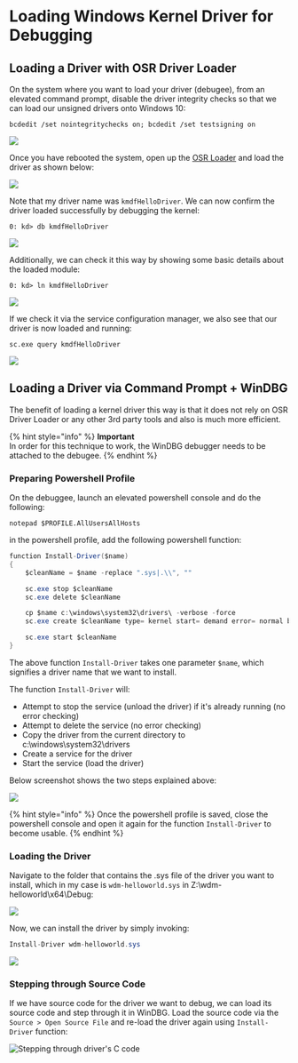 # Loading Windows Kernel Driver for Debugging

## Loading a Driver with OSR Driver Loader

On the system where you want to load your driver \(debugee\), from an elevated command prompt, disable the driver integrity checks so that we can load our unsigned drivers onto Windows 10:

```text
bcdedit /set nointegritychecks on; bcdedit /set testsigning on
```

![](../../.gitbook/assets/image%20%28209%29.png)

Once you have rebooted the system, open up the [OSR Loader](https://www.osronline.com/article.cfm%5Earticle=157.htm) and load the driver as shown below:

![](../../.gitbook/assets/loadkerneldriver.gif)

Note that my driver name was `kmdfHelloDriver`. We can now confirm the driver loaded successfully by debugging the kernel:

```text
0: kd> db kmdfHelloDriver
```

![](../../.gitbook/assets/confirmdriverloaded.gif)

Additionally, we can check it this way by showing some basic details about the loaded module:

```text
0: kd> ln kmdfHelloDriver
```

![](../../.gitbook/assets/image%20%2882%29.png)

If we check it via the service configuration manager, we also see that our driver is now loaded and running:

```text
sc.exe query kmdfHelloDriver
```

![](../../.gitbook/assets/image%20%2836%29.png)

## Loading a Driver via Command Prompt + WinDBG

The benefit of loading a kernel driver this way is that it does not rely on OSR Driver Loader or any other 3rd party tools and also is much more efficient.

{% hint style="info" %}
**Important**  
In order for this technique to work, the WinDBG debugger needs to be attached to the debugee.
{% endhint %}

### Preparing Powershell Profile

On the debuggee, launch an elevated powershell console and do the following:

```text
notepad $PROFILE.AllUsersAllHosts
```

in the powershell profile, add the following powershell function:

```csharp
function Install-Driver($name)
{
	$cleanName = $name -replace ".sys|.\\", ""

	sc.exe stop $cleanName
	sc.exe delete $cleanName

	cp $name c:\windows\system32\drivers\ -verbose -force
	sc.exe create $cleanName type= kernel start= demand error= normal binPath= c:\windows\System32\Drivers\$cleanName.sys DisplayName= $cleanName

	sc.exe start $cleanName
}
```

The above function `Install-Driver` takes one parameter `$name`, which signifies a driver name that we want to install. 

The function `Install-Driver` will:

* Attempt to stop the service \(unload the driver\) if it's already running \(no error checking\)
* Attempt to delete the service \(no error checking\)
* Copy the driver from the current directory to c:\windows\system32\drivers
* Create a service for the driver
* Start the service \(load the driver\)

Below screenshot shows the two steps explained above:

![](../../.gitbook/assets/image%20%28559%29.png)

{% hint style="info" %}
Once the powershell profile is saved, close the powershell console and open it again for the function `Install-Driver` to become usable.
{% endhint %}

### Loading the Driver

Navigate to the folder that contains the .sys file of the driver you want to install, which in my case is `wdm-helloworld.sys` in Z:\wdm-helloworld\x64\Debug:

![](../../.gitbook/assets/image%20%28585%29.png)

Now, we can install the driver by simply invoking:

```csharp
Install-Driver wdm-helloworld.sys
```

![](../../.gitbook/assets/load-driver.gif)

### Stepping through Source Code

If we have source code for the driver we want to debug, we can load its source code and step through it in WinDBG.  Load the source code via the `Source > Open Source File` and re-load the driver again using `Install-Driver` function:

![Stepping through driver&apos;s C code](../../.gitbook/assets/debugging-kernel-source-code.gif)

